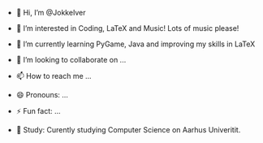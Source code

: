 - 👋 Hi, I’m @JokkeIver
- 👀 I’m interested in Coding, LaTeX and Music! Lots of music please!
- 🌱 I’m currently learning PyGame, Java and improving my skills in LaTeX
- 💞️ I’m looking to collaborate on ...
- 📫 How to reach me ...
- 😄 Pronouns: ...
- ⚡ Fun fact: ...

- 🏫 Study: Curently studying Computer Science on Aarhus Univeritit.

<!---
JokkeIver/JokkeIver is a ✨ special ✨ repository because its `README.md` (this file) appears on your GitHub profile.
You can click the Preview link to take a look at your changes.
--->
